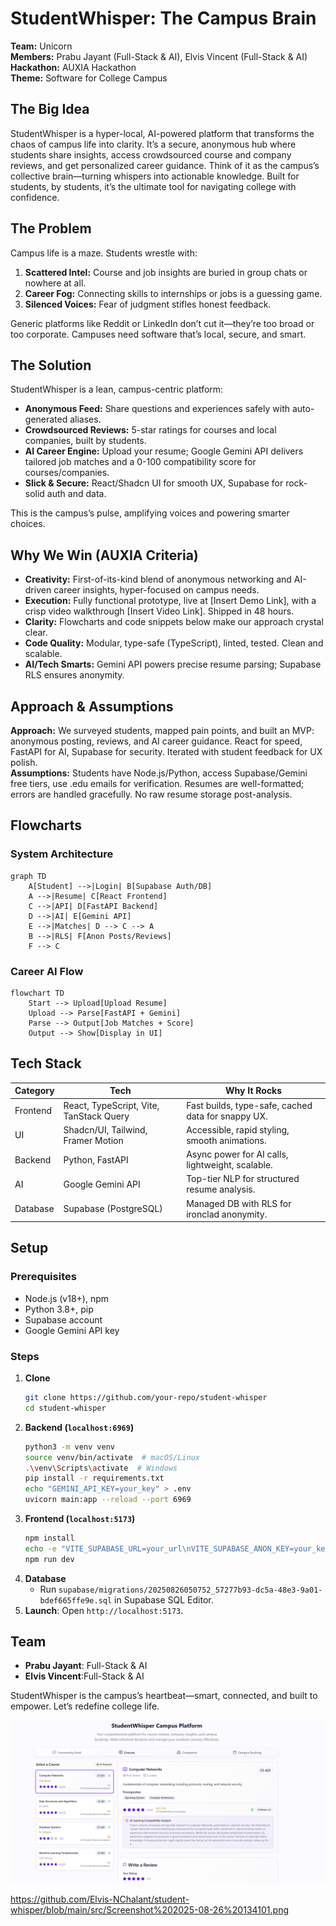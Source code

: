 <xaiArtifact artifact_id="0cdbb0d4-9ba3-4d43-a275-d428b92a0a72" artifact_version_id="19a8ca37-c629-4b8c-b204-f239eb872e91" title="README.md" contentType="text/markdown">

# StudentWhisper: The Campus Brain

**Team:** Unicorn  
**Members:** Prabu Jayant (Full-Stack & AI), Elvis Vincent (Full-Stack & AI)
**Hackathon:** AUXIA Hackathon  
**Theme:** Software for College Campus  

## The Big Idea
StudentWhisper is a hyper-local, AI-powered platform that transforms the chaos of campus life into clarity. It’s a secure, anonymous hub where students share insights, access crowdsourced course and company reviews, and get personalized career guidance. Think of it as the campus’s collective brain—turning whispers into actionable knowledge. Built for students, by students, it’s the ultimate tool for navigating college with confidence.

## The Problem
Campus life is a maze. Students wrestle with:
1. **Scattered Intel:** Course and job insights are buried in group chats or nowhere at all.
2. **Career Fog:** Connecting skills to internships or jobs is a guessing game.
3. **Silenced Voices:** Fear of judgment stifles honest feedback.

Generic platforms like Reddit or LinkedIn don’t cut it—they’re too broad or too corporate. Campuses need software that’s local, secure, and smart.

## The Solution
StudentWhisper is a lean, campus-centric platform:
- **Anonymous Feed:** Share questions and experiences safely with auto-generated aliases.
- **Crowdsourced Reviews:** 5-star ratings for courses and local companies, built by students.
- **AI Career Engine:** Upload your resume; Google Gemini API delivers tailored job matches and a 0-100 compatibility score for courses/companies.
- **Slick & Secure:** React/Shadcn UI for smooth UX, Supabase for rock-solid auth and data.

This is the campus’s pulse, amplifying voices and powering smarter choices.

## Why We Win (AUXIA Criteria)
- **Creativity:** First-of-its-kind blend of anonymous networking and AI-driven career insights, hyper-focused on campus needs.
- **Execution:** Fully functional prototype, live at [Insert Demo Link], with a crisp video walkthrough [Insert Video Link]. Shipped in 48 hours.
- **Clarity:** Flowcharts and code snippets below make our approach crystal clear.
- **Code Quality:** Modular, type-safe (TypeScript), linted, tested. Clean and scalable.
- **AI/Tech Smarts:** Gemini API powers precise resume parsing; Supabase RLS ensures anonymity.

## Approach & Assumptions
**Approach:** We surveyed students, mapped pain points, and built an MVP: anonymous posting, reviews, and AI career guidance. React for speed, FastAPI for AI, Supabase for security. Iterated with student feedback for UX polish.  
**Assumptions:** Students have Node.js/Python, access Supabase/Gemini free tiers, use .edu emails for verification. Resumes are well-formatted; errors are handled gracefully. No raw resume storage post-analysis.

## Flowcharts
### System Architecture
```mermaid
graph TD
    A[Student] -->|Login| B[Supabase Auth/DB]
    A -->|Resume| C[React Frontend]
    C -->|API| D[FastAPI Backend]
    D -->|AI| E[Gemini API]
    E -->|Matches| D --> C --> A
    B -->|RLS| F[Anon Posts/Reviews]
    F --> C
```

### Career AI Flow
```mermaid
flowchart TD
    Start --> Upload[Upload Resume]
    Upload --> Parse[FastAPI + Gemini]
    Parse --> Output[Job Matches + Score]
    Output --> Show[Display in UI]
```

## Tech Stack
| Category   | Tech                              | Why It Rocks                                           |
|------------|-----------------------------------|-------------------------------------------------------|
| Frontend   | React, TypeScript, Vite, TanStack Query | Fast builds, type-safe, cached data for snappy UX.    |
| UI         | Shadcn/UI, Tailwind, Framer Motion | Accessible, rapid styling, smooth animations.         |
| Backend    | Python, FastAPI                   | Async power for AI calls, lightweight, scalable.      |
| AI         | Google Gemini API                 | Top-tier NLP for structured resume analysis.         |
| Database   | Supabase (PostgreSQL)             | Managed DB with RLS for ironclad anonymity.           |

## Setup
### Prerequisites
- Node.js (v18+), npm
- Python 3.8+, pip
- Supabase account
- Google Gemini API key

### Steps
1. **Clone**
   ```bash
   git clone https://github.com/your-repo/student-whisper
   cd student-whisper
   ```
2. **Backend (`localhost:6969`)**
   ```bash
   python3 -m venv venv
   source venv/bin/activate  # macOS/Linux
   .\venv\Scripts\activate  # Windows
   pip install -r requirements.txt
   echo "GEMINI_API_KEY=your_key" > .env
   uvicorn main:app --reload --port 6969
   ```
3. **Frontend (`localhost:5173`)**
   ```bash
   npm install
   echo -e "VITE_SUPABASE_URL=your_url\nVITE_SUPABASE_ANON_KEY=your_key" >> .env
   npm run dev
   ```
4. **Database**
   - Run `supabase/migrations/20250826050752_57277b93-dc5a-48e3-9a01-bdef665ffe9e.sql` in Supabase SQL Editor.
5. **Launch**: Open `http://localhost:5173`.

## Team
- **Prabu Jayant**: Full-Stack & AI
- **Elvis Vincent**:Full-Stack & AI

StudentWhisper is the campus’s heartbeat—smart, connected, and built to empower. Let’s redefine college life.

![StudentWhisper Screenshot](https://github.com/Elvis-NChalant/student-whisper/blob/main/src/Screenshot%202025-08-26%20134031.png)

https://github.com/Elvis-NChalant/student-whisper/blob/main/src/Screenshot%202025-08-26%20134101.png

</xaiArtifact>
